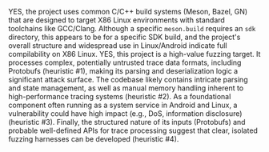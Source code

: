 YES, the project uses common C/C++ build systems (Meson, Bazel, GN) that are designed to target X86 Linux environments with standard toolchains like GCC/Clang. Although a specific `meson.build` requires an `sdk` directory, this appears to be for a specific SDK build, and the project's overall structure and widespread use in Linux/Android indicate full compilability on X86 Linux.
YES, this project is a high-value fuzzing target. It processes complex, potentially untrusted trace data formats, including Protobufs (heuristic #1), making its parsing and deserialization logic a significant attack surface. The codebase likely contains intricate parsing and state management, as well as manual memory handling inherent to high-performance tracing systems (heuristic #2). As a foundational component often running as a system service in Android and Linux, a vulnerability could have high impact (e.g., DoS, information disclosure) (heuristic #3). Finally, the structured nature of its inputs (Protobufs) and probable well-defined APIs for trace processing suggest that clear, isolated fuzzing harnesses can be developed (heuristic #4).
